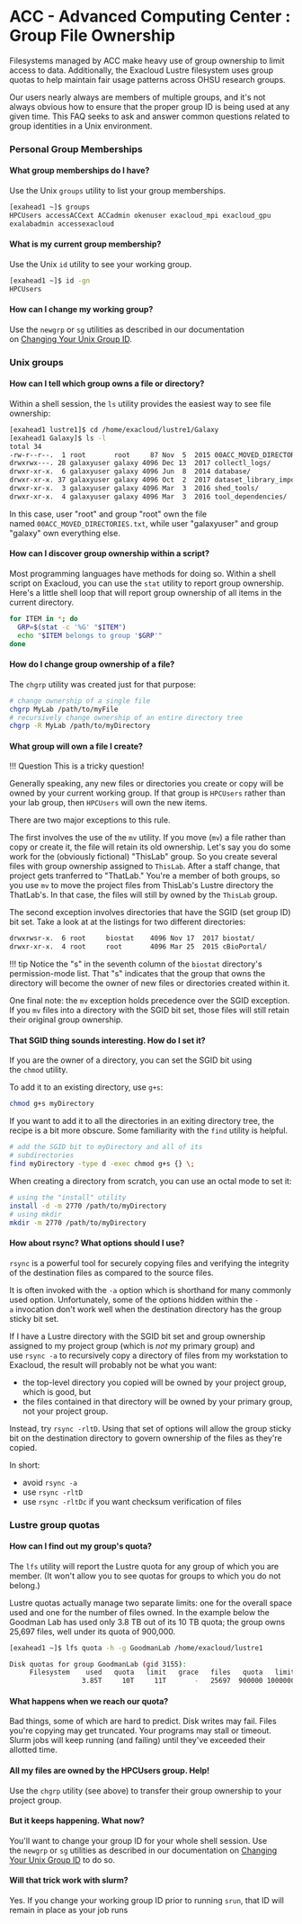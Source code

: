 ACC - Advanced Computing Center : Group File Ownership
================================================================

Filesystems managed by ACC make heavy use of group ownership to limit access to data. Additionally, the Exacloud Lustre filesystem uses group quotas to help maintain fair usage patterns across OHSU research groups.

Our users nearly always are members of multiple groups, and it's not always obvious how to ensure that the proper group ID is being used at any given time. This FAQ seeks to ask and answer common questions related to group identities in a Unix environment.

### Personal Group Memberships


#### What group memberships do I have?

Use the Unix `groups` utility to list your group memberships.

``` sh
[exahead1 ~]$ groups
HPCUsers accessACCext ACCadmin okenuser exacloud_mpi exacloud_gpu
exalabadmin accessexacloud

```

#### What is my current group membership?

Use the Unix `id` utility to see your working group.

``` sh
[exahead1 ~]$ id -gn
HPCUsers

```

#### How can I change my working group?

Use the `newgrp` or `sg` utilities as described in our documentation on [Changing Your Unix Group ID](http://fshead1:8080/ACC/Changing-Your-Unix-Group-ID_22053174.html).

### Unix groups

#### How can I tell which group owns a file or directory?

Within a shell session, the `ls` utility provides the easiest way to see file ownership:

``` sh
[exahead1 lustre1]$ cd /home/exacloud/lustre1/Galaxy
[exahead1 Galaxy]$ ls -l
total 34
-rw-r--r--.  1 root       root     87 Nov  5  2015 00ACC_MOVED_DIRECTORIES.txt
drwxrwx---. 28 galaxyuser galaxy 4096 Dec 13  2017 collectl_logs/
drwxr-xr-x.  6 galaxyuser galaxy 4096 Jun  8  2014 database/
drwxr-xr-x. 37 galaxyuser galaxy 4096 Oct  2  2017 dataset_library_import/
drwxr-xr-x.  3 galaxyuser galaxy 4096 Mar  3  2016 shed_tools/
drwxr-xr-x.  4 galaxyuser galaxy 4096 Mar  3  2016 tool_dependencies/
```

In this case, user "root" and group "root" own the file named `00ACC_MOVED_DIRECTORIES.txt`, while user "galaxyuser" and group "galaxy" own everything else.

#### How can I discover group ownership within a script?

Most programming languages have methods for doing so. Within a shell script on Exacloud, you can use the `stat` utility to report group ownership. Here's a little shell loop that will report group ownership of all items in the current directory.

``` sh
for ITEM in *; do
  GRP=$(stat -c '%G' "$ITEM")
  echo "$ITEM belongs to group '$GRP'"
done

```

#### How do I change group ownership of a file?

The `chgrp` utility was created just for that purpose:

```sh
# change ownership of a single file
chgrp MyLab /path/to/myFile
# recursively change ownership of an entire directory tree
chgrp -R MyLab /path/to/myDirectory

```

#### What group will own a file I create?

!!! Question
    This is a tricky question!

Generally speaking, any new files or directories you create or copy will be owned by your current working group. If that group is `HPCUsers` rather than your lab group, then `HPCUsers` will own the new items.

There are two major exceptions to this rule.

The first involves the use of the `mv` utility. If you move (`mv`) a file rather than copy or create it, the file will retain its old ownership. Let's say you do some work for the (obviously fictional) "ThisLab" group. So you create several files with group ownership assigned to `ThisLab`. After a staff change, that project gets tranferred to "ThatLab." You're a member of both groups, so you use `mv` to move the project files from ThisLab's Lustre directory the ThatLab's. In that case, the files will still by owned by the `ThisLab` group.

The second exception involves directories that have the SGID (set group ID) bit set. Take a look at at the listings for two different directories:

``` sh
drwxrwsr-x.  6 root     biostat    4096 Nov 17  2017 biostat/
drwxr-xr-x.  4 root     root       4096 Mar 25  2015 cBioPortal/

```
!!! tip
    Notice the "s" in the seventh column of the `biostat` directory's permission-mode list. That "s" indicates that the group that owns the directory will become the owner of new files or directories created within it.

One final note: the `mv` exception holds precedence over the SGID exception. If you `mv` files into a directory with the SGID bit set, those files will still retain their original group ownership.

#### That SGID thing sounds interesting. How do I set it?

If you are the owner of a directory, you can set the SGID bit using the `chmod` utility.

To add it to an existing directory, use `g+s`:

``` sh
chmod g+s myDirectory

```

If you want to add it to all the directories in an exiting directory tree, the recipe is a bit more obscure. Some familiarity with the `find` utility is helpful.

``` sh
# add the SGID bit to myDirectory and all of its
# subdirectories
find myDirectory -type d -exec chmod g+s {} \;

```

When creating a directory from scratch, you can use an octal mode to set it:

``` sh
# using the "install" utility
install -d -m 2770 /path/to/myDirectory
# using mkdir
mkdir -m 2770 /path/to/myDirectory

```

#### How about rsync? What options should I use?

`rsync` is a powerful tool for securely copying files and verifying the integrity of the destination files as compared to the source files.

It is often invoked with the `-a` option which is shorthand for many commonly used option. Unfortunately, some of the options hidden within the `-a` invocation don't work well when the destination directory has the group sticky bit set.

If I have a Lustre directory with the SGID bit set and group ownership assigned to my project group (which is *not* my primary group) and use `rsync -a` to recursively copy a directory of files from my workstation to Exacloud, the result will probably not be what you want:

-   the top-level directory you copied will be owned by your project group, which is good, but
-   the files contained in that directory will be owned by your primary group, not your project group.

Instead, try `rsync -rltD`. Using that set of options will allow the group sticky bit on the destination directory to govern ownership of the files as they're copied.

In short:

-   avoid `rsync -a`
-   use `rsync -rltD`
-   use `rsync -rltDc` if you want checksum verification of files

### Lustre group quotas


#### How can I find out my group's quota?

The `lfs` utility will report the Lustre quota for any group of which you are member. (It won't allow you to see quotas for groups to which you do not belong.)

Lustre quotas actually manage two separate limits: one for the overall space used and one for the number of files owned. In the example below the Goodman Lab has used only 3.8 TB out of its 10 TB quota; the group owns 25,697 files, well under its quota of 900,000.

``` sh
[exahead1 ~]$ lfs quota -h -g GoodmanLab /home/exacloud/lustre1

Disk quotas for group GoodmanLab (gid 3155):
     Filesystem    used   quota   limit   grace   files   quota   limit   grace /home/exacloud/lustre1
                  3.85T     10T     11T       -   25697  900000 1000000      -

```

#### What happens when we reach our quota?

Bad things, some of which are hard to predict. Disk writes may fail. Files you're copying may get truncated. Your programs may stall or timeout. Slurm jobs will keep running (and failing) until they've exceeded their allotted time.

#### All my files are owned by the HPCUsers group. Help!

Use the `chgrp` utility (see above) to transfer their group ownership to your project group.

#### But it keeps happening. What now?

You'll want to change your group ID for your whole shell session. Use the `newgrp` or `sg` utilities as described in our documentation on [Changing Your Unix Group ID](http://fshead1:8080/ACC/Changing-Your-Unix-Group-ID_22053174.html) to do so.

#### Will that trick work with slurm?

Yes. If you change your working group ID prior to running `srun`, that ID will remain in place as your job runs